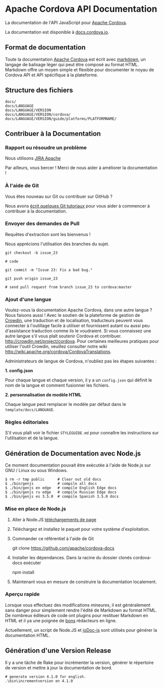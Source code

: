 # Apache Cordova API Documentation

La documentation de l'API JavaScript pour [Apache Cordova](http://cordova.io/).

La documentation est disponible à [docs.cordova.io](http://docs.cordova.io/).

## Format de documentation

Toute la documentation [Apache Cordova](http://cordova.io/) est écrit avec [markdown](http://daringfireball.net/projects/markdown/syntax), un langage de balisage léger qui peut être composé au format HTML. Markdown offre un moyen simple et flexible pour documenter le noyau de Cordova API et API spécifique à la plateforme.

## Structure des fichiers

    docs/
    docs/LANGUAGE
    docs/LANGUAGE/VERSION
    docs/LANGUAGE/VERSION/cordova/
    docs/LANGUAGE/VERSION/guide/platforms/PLATFORMNAME/


## Contribuer à la Documentation

### Rapport ou résoudre un problème

Nous utilisons [JIRA Apache](https://issues.apache.org/jira/browse/CB)

Par ailleurs, vous bercer ! Merci de nous aider à améliorer la documentation !

### À l'aide de Git

Vous êtes nouveau sur Git ou contribuer sur GitHub ?

Nous avons [écrit quelques Git tutoriaux](http://wiki.apache.org/cordova/ContributorWorkflow) pour vous aider à commencer à contribuer à la documentation.

### Envoyer des demandes de Pull

Requêtes d'extraction sont les bienvenus !

Nous apprécions l'utilisation des branches du sujet.

    git checkout -b issue_23

    # code

    git commit -m "Issue 23: Fix a bad bug."

    git push origin issue_23

    # send pull request from branch issue_23 to cordova:master


### Ajout d'une langue

Voulez-vous la documentation Apache Cordova, dans une autre langue ? Nous faisons aussi ! Avec le soutien de la plateforme de gestion de [Crowdin](http://crowdin.net/project/cordova), une traduction et de localisation, traducteurs peuvent vous connecter à l'outillage facile à utiliser et fournissent autant ou aussi peu d'assistance traduction comme ils le voudraient. Si vous connaissez une autre langue s'il vous plaît soutenir Cordova et contribuer. http://crowdin.net/project/cordova. Pour certaines meilleures pratiques pour utiliser l'outil Crowdin, veuillez consulter notre wiki http://wiki.apache.org/cordova/CordovaTranslations.

Administrateurs de langue de Cordova, n'oubliez pas les étapes suivantes :

**1. config.json**

Pour chaque langue et chaque version, il y a un `config.json` qui définit le nom de la langue et comment fusionner les fichiers.

**2. personnalisation de modèle HTML**

Chaque langue peut remplacer le modèle par défaut dans le `template/docs/LANGUAGE`.

### Règles éditoriales

S'il vous plaît voir le fichier `STYLEGUIDE.md` pour connaître les instructions sur l'utilisation et de la langue.

## Génération de Documentation avec Node.js

Ce moment documentation pouvait être exécutée à l'aide de Node.js sur GNU / Linux ou sous Windows.

    $ rm -r tmp public      # Clear out old docs
    $ ./bin/genjs           # compile all docs
    $ ./bin/genjs en edge   # compile English Edge docs
    $ ./bin/genjs ru edge   # compile Russian Edge docs
    $ ./bin/genjs es 3.5.0  # compile Spanish 3.5.0 docs


### Mise en place de Node.js

  1. Aller à Node.JS [téléchargements de page](http://nodejs.org/download/)
  2. Téléchargez et installez le paquet pour votre système d'exploitation.
  3. Commander ce référentiel à l'aide de Git

        git clone https://github.com/apache/cordova-docs


  4. Installer les dépendances. Dans la racine du dossier clonés cordova-docs exécuter

        npm install


  5. Maintenant vous en mesure de construire la documentation localement.

### Aperçu rapide

Lorsque vous effectuez des modifications mineures, il est généralement sans danger pour simplement rendre l'édité de Markdown au format HTML. De nombreux éditeurs de code ont plugins pour restituer Markdown en HTML et il ya une poignée de [bons](http://dillinger.io/) rédacteurs en ligne.

Actuellement, un script de Node.JS et [joDoc-js](https://github.com/kant2002/jodoc-js) sont utilisés pour générer la documentation HTML.

## Génération d'une Version Release

Il y a une tâche de Rake pour incrémenter la version, générer le répertoire de version et mettre à jour la documentation de bord.

    # generate version 4.1.0 for english.
    .\bin\incrementversion en 4.1.0
